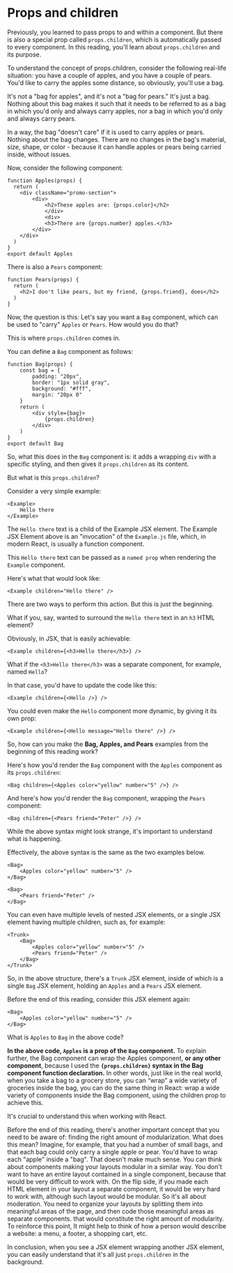 # Props and children

Previously, you learned to pass props to and within a component. But there is also a special prop called `props.children`, which is automatically passed to every component. In this reading, you’ll learn about `props.children` and its purpose.

To understand the concept of props.children, consider the following real-life situation: you have a couple of apples, and you have a couple of pears. You'd like to carry the apples some distance, so obviously, you'll use a bag.

It's not a "bag for apples", and it's not a "bag for pears." It's just a bag. Nothing about this bag makes it such that it needs to be referred to as a bag in which you'd only and always carry apples, nor a bag in which you'd only and always carry pears.

In a way, the bag "doesn't care" if it is used to carry apples or pears. Nothing about the bag changes. There are no changes in the bag's material, size, shape, or color - because it can handle apples or pears being carried inside, without issues.

Now, consider the following component:

```
function Apples(props) {
  return (
    <div className="promo-section">
        <div>
            <h2>These apples are: {props.color}</h2>
            </div>
            <div>
            <h3>There are {props.number} apples.</h3>
        </div>
    </div>
  )
}
export default Apples
```

There is also a `Pears` component:

```
function Pears(props) {
  return (
    <h2>I don't like pears, but my friend, {props.friend}, does</h2>
  )
}
```

Now, the question is this: Let's say you want a `Bag` component, which can be used to "carry" `Apples` or `Pears`. How would you do that?

This is where `props.children` comes in.

You can define a `Bag` component as follows:

```
function Bag(props) {
    const bag = {
        padding: "20px",
        border: "1px solid gray",
        background: "#fff",
        margin: "20px 0"
    }
    return (
        <div style={bag}>
            {props.children}
        </div>
    )
}
export default Bag
```

So, what this does in the `Bag` component is: it adds a wrapping `div` with a specific styling, and then gives it `props.children` as its content.

But what is this `props.children`?

Consider a very simple example:

```
<Example>
    Hello there
</Example>
```

The `Hello there` text is a child of the Example JSX element. The Example JSX Element above is an "invocation" of the `Example.js` file, which, in modern React, is usually a function component.

This `Hello there` text can be passed as a `named prop` when rendering the `Example` component.

Here's what that would look like:

```
<Example children="Hello there" />
```

There are two ways to perform this action. But this is just the beginning.

What if you, say, wanted to surround the `Hello there` text in an `h3` HTML element?

Obviously, in JSX, that is easily achievable:

```
<Example children={<h3>Hello there</h3>} />
```

What if the `<h3>Hello there</h3>` was a separate component, for example, named `Hello`?

In that case, you'd have to update the code like this:

```
<Example children={<Hello />} />
```

You could even make the `Hello` component more dynamic, by giving it its own prop:

```
<Example children={<Hello message="Hello there" />} />
```

So, how can you make the **Bag, Apples, and Pears** examples from the beginning of this reading work?

Here's how you'd render the `Bag` component with the `Apples` component as its `props.children`:

```
<Bag children={<Apples color="yellow" number="5" />} />
```

And here's how you'd render the `Bag` component, wrapping the `Pears` component:

```
<Bag children={<Pears friend="Peter" />} />
```

While the above syntax might look strange, it's important to understand what is happening.

Effectively, the above syntax is the same as the two examples below.

```
<Bag>
    <Apples color="yellow" number="5" />
</Bag>

<Bag>
    <Pears friend="Peter" />
</Bag>
```

You can even have multiple levels of nested JSX elements, or a single JSX element having multiple children, such as, for example:

```
<Trunk>
    <Bag>
        <Apples color="yellow" number="5" />
        <Pears friend="Peter" />
    </Bag>
</Trunk>
```

So, in the above structure, there's a `Trunk` JSX element, inside of which is a single `Bag` JSX element, holding an `Apples` and a `Pears` JSX element.

Before the end of this reading, consider this JSX element again:

```
<Bag>
    <Apples color="yellow" number="5" />
</Bag>
```

What is `Apples` to `Bag` in the above code?

**In the above code, `Apples` is a prop of the `Bag` component.** To explain further, the Bag component can wrap the Apples component, **or any other component**, because I used the **`{props.children}` syntax in the Bag component function declaration.** In other words, just like in the real world, when you take a bag to a grocery store, you can “wrap” a wide variety of groceries inside the bag, you can do the same thing in React: wrap a wide variety of components inside the Bag component, using the children prop to achieve this.

It's crucial to understand this when working with React.

Before the end of this reading, there's another important concept that you need to be aware of: finding the right amount of modularization. What does this mean? Imagine, for example, that you had a number of small bags, and that each bag could only carry a single apple or pear. You'd have to wrap each "apple" inside a "bag". That doesn't make much sense. You can think about components making your layouts modular in a similar way. You don't want to have an entire layout contained in a single component, because that would be very difficult to work with. On the flip side, if you made each HTML element in your layout a separate component, it would be very hard to work with, although such layout would be modular. So it's all about moderation. You need to organize your layouts by splitting them into meaningful areas of the page, and then code those meaningful areas as separate components. that would constitute the right amount of modularity. To reinforce this point, It might help to think of how a person would describe a website: a menu, a footer, a shopping cart, etc.

In conclusion, when you see a JSX element wrapping another JSX element, you can easily understand that it's all just `props.children` in the background.
